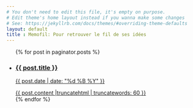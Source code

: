 ```yaml
---
# You don't need to edit this file, it's empty on purpose.
# Edit theme's home layout instead if you wanna make some changes
# See: https://jekyllrb.com/docs/themes/#overriding-theme-defaults
layout: default
title : Memofil: Pour retrouver le fil de ses idées
---
```


<ul class="entries">
    {% for post in paginator.posts %}
        <li>
            <a href="{{ post.url }}">
            <h3>{{ post.title }}</h3>
            <p class="blogdate">{{ post.date | date: "%d %B %Y" }}</p>
            <div>{{ post.content |truncatehtml | truncatewords: 60 }}</div>
            </a>
        </li>
        {% endfor %}
</ul>